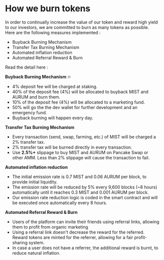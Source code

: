 # How we burn tokens

In order to continually increase the value of our token and reward high yield to our investors, we are committed to burn as many tokens as possible. Here are the following measures implemented :

* Buyback Burning Mechanism
* Transfer Tax Burning Mechanism
* Automated inflation reduction
* Automated Referral Reward & Burn

Read the detail here :

**Buyback Burning Mechanism** 🔥 

* 4% deposit fee will be charged at staking.
* 40% of the deposit fee \(4%\) will be allocated to buyback MIST and AURUM and burn them.
* 10% of the deposit fee \(4%\) will be allocated to a marketing fund.
* 50% will go the the dev wallet for further development and an emergency fund.
* Buyback burning will happen every day.

**Transfer Tax Burning Mechanism**

* Every transaction \(send, swap, farming, etc.\) of MIST will be charged a 2% transfer tax.
* 2% transfer tax will be burned directly in every transaction.
* Use **2.5%+** slippage to buy MIST and AURUM on Pancake Swap or other AMM. Less than 2% slippage will cause the transaction to fail.

**Automated inflation reduction**

* The initial emission rate is 0.7 MIST and 0.06 AURUM per block, to provide initial liquidity. 
* The emission rate will be reduced by 5% every 9,600 blocks \(~8 hours\) automatically until it reaches 0.3 MIST and 0.001 AURUM per block. 
* Our emission rate reduction logic is coded in the smart contract and will be executed once automatically every 8 hours.

**Automated Referral Reward & Burn**

* Users of the platform can invite their friends using referral links, allowing them to profit from organic marketing
* Using a referral link doesn't decrease the reward for the referred. Reward tokens are minted for the referrer, allowing for a fair profit-sharing system.
* In case a user does not have a referrer, the additional reward is burnt, to reduce natural inflation.

